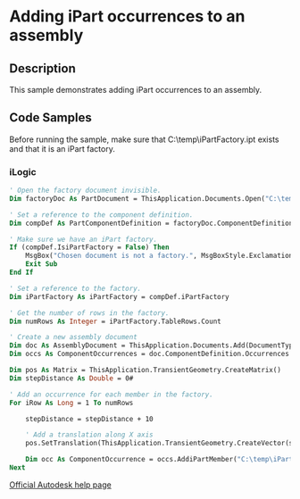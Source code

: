 # Adding iPart occurrences to an assembly

## Description
This sample demonstrates adding iPart occurrences to an assembly.

## Code Samples 
Before running the sample, make sure that C:\temp\iPartFactory.ipt exists and that it is an iPart factory.

### iLogic
```vb
' Open the factory document invisible.
Dim factoryDoc As PartDocument = ThisApplication.Documents.Open("C:\temp\iPartFactory.ipt", False)

' Set a reference to the component definition.
Dim compDef As PartComponentDefinition = factoryDoc.ComponentDefinition

' Make sure we have an iPart factory.
If (compDef.IsiPartFactory = False) Then
    MsgBox("Chosen document is not a factory.", MsgBoxStyle.Exclamation)
    Exit Sub
End If

' Set a reference to the factory.
Dim iPartFactory As iPartFactory = compDef.iPartFactory

' Get the number of rows in the factory.
Dim numRows As Integer = iPartFactory.TableRows.Count

' Create a new assembly document
Dim doc As AssemblyDocument = ThisApplication.Documents.Add(DocumentTypeEnum.kAssemblyDocumentObject, , True)
Dim occs As ComponentOccurrences = doc.ComponentDefinition.Occurrences

Dim pos As Matrix = ThisApplication.TransientGeometry.CreateMatrix()
Dim stepDistance As Double = 0#

' Add an occurrence for each member in the factory.
For iRow As Long = 1 To numRows

    stepDistance = stepDistance + 10

    ' Add a translation along X axis
    pos.SetTranslation(ThisApplication.TransientGeometry.CreateVector(stepDistance, stepDistance, 0))

    Dim occ As ComponentOccurrence = occs.AddiPartMember("C:\temp\iPartFactory.ipt ", pos, iRow)
Next
```
[Official Autodesk help page](https://help.autodesk.com/view/INVNTOR/2025/ENU/?guid=AddiPartMember_Sample)